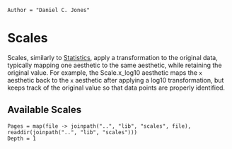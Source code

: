 ```@meta
Author = "Daniel C. Jones"
```

# Scales

Scales, similarly to [Statistics](@ref), apply a transformation to the original
data, typically mapping one aesthetic to the same aesthetic, while retaining
the original value. For example, the Scale.x_log10 aesthetic maps the
 `x` aesthetic back to the `x` aesthetic after applying a log10 transformation,
but keeps track of the original value so that data points are properly
identified.

## Available Scales

```@contents
Pages = map(file -> joinpath("..", "lib", "scales", file), readdir(joinpath("..", "lib", "scales")))
Depth = 1
```
